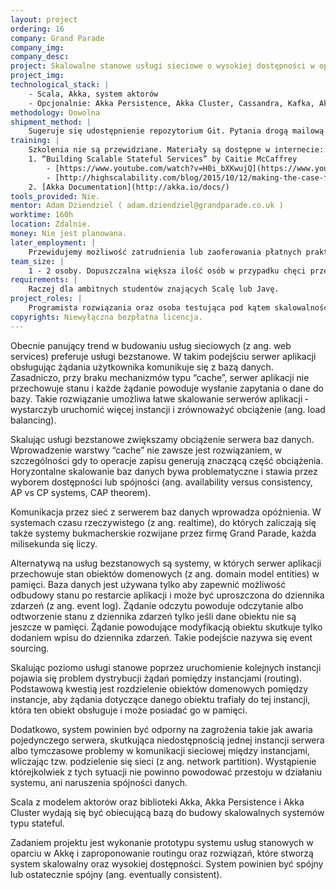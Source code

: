 ```yaml
---
layout: project
ordering: 16
company: Grand Parade
company_img:
company_desc:
project: Skalowalne stanowe usługi sieciowe o wysokiej dostępności w oparciu o Akka
project_img:
technological_stack: |
    - Scala, Akka, system aktorów
    - Opcjonalnie: Akka Persistence, Akka Cluster, Cassandra, Kafka, Akka Streams
methodology: Dowolna
shipment_method: |
    Sugeruje się udostępnienie repozytorium Git. Pytania drogą mailową lub na konsultacjach w siedzibie firmy Grand Parade, raz w tygodniu 1h.
training: |
    Szkolenia nie są przewidziane. Materiały są dostępne w internecie:
    1. “Building Scalable Stateful Services” by Caitie McCaffrey
        - [https://www.youtube.com/watch?v=H0i_bXKwujQ](https://www.youtube.com/watch?v=H0i_bXKwujQ)
        - [http://highscalability.com/blog/2015/10/12/making­-the-­case-­for-­building-­scalable-­stateful-­services-­in-­t.html](http://highscalability.com/blog/2015/10/12/making­-the-­case-­for-­building-­scalable-­stateful-­services-­in-­t.html)
    2. [Akka Documentation](http://akka.io/docs/)
tools_provided: Nie.
mentor: Adam Dziendziel ( adam.dziendziel@grandparade.co.uk )
worktime: 160h
location: Zdalnie.
money: Nie jest planowana.
later_employment: |
    Przewidujemy możliwość zatrudnienia lub zaoferowania płatnych praktyk.
team_size: |
    1 - ­2 osoby. Dopuszczalna większa ilość osób w przypadku chęci przetestowania alternatywnych rozwiązań lub automatyzacji testów odporności (resilience tests).
requirements: |
    Raczej dla ambitnych studentów znających Scalę lub Javę.
project_roles: |
    Programista rozwiązania oraz osoba testująca pod kątem skalowalności i odporności.
copyrights: Niewyłączna bezpłatna licencja.
---
```

Obecnie panujący trend w budowaniu usług sieciowych (z ang. web services) preferuje usługi bezstanowe. W takim podejściu serwer aplikacji obsługując żądania użytkownika komunikuje się z bazą danych. Zasadniczo, przy braku mechanizmów typu “cache”, serwer aplikacji nie przechowuje stanu i każde żądanie powoduje wysłanie zapytania o dane do bazy. Takie rozwiązanie umożliwa łatwe skalowanie serwerów aplikacji ­ wystarczyb uruchomić więcej instancji i zrównoważyć obciążenie (ang. load balancing).

Skalując usługi bezstanowe zwiększamy obciążenie serwera baz danych. Wprowadzenie warstwy “cache” nie zawsze jest rozwiązaniem, w szczególności gdy to operacje zapisu generują znaczącą część obciążenia. Horyzontalne skalowanie baz danych bywa problematyczne i stawia przez wyborem dostępności lub spójności (ang. availability versus consistency, AP vs CP systems, CAP theorem).

Komunikacja przez sieć z serwerem baz danych wprowadza opóźnienia. W systemach czasu rzeczywistego (z ang. real­time), do których zaliczają się także systemy bukmacherskie rozwijane przez firmę Grand Parade, każda milisekunda się liczy.

Alternatywą na usług bezstanowych są systemy, w których serwer aplikacji przechowuje stan obiektów domenowych (z ang. domain model entities) w pamięci. Baza danych jest używana tylko aby zapewnić możliwość odbudowy stanu po restarcie aplikacji i może być uproszczona do dziennika zdarzeń (z ang. event log). Żądanie odczytu powoduje odczytanie albo odtworzenie stanu z dziennika zdarzeń tylko jeśli dane obiektu nie są jeszcze w pamięci. Żądanie powodujące modyfikacją obiektu skutkuje tylko dodaniem wpisu do dziennika zdarzeń. Takie podejście nazywa się event sourcing.

Skalując poziomo usługi stanowe poprzez uruchomienie kolejnych instancji pojawia się problem dystrybucji żądań pomiędzy instancjami (routing). Podstawową kwestią jest rozdzielenie obiektów domenowych pomiędzy instancje, aby żądania dotyczące danego obiektu trafiały do tej instancji, która ten obiekt obsługuje i może posiadać go w pamięci.

Dodatkowo, system powinien być odporny na zagrożenia takie jak awaria pojedynczego serwera, skutkująca niedostępnością jednej instancji serwera albo tymczasowe problemy w komunikacji sieciowej między instancjami, wliczając tzw. podzielenie się sieci (z ang. network partition). Wystąpienie którejkolwiek z tych sytuacji nie powinno powodować przestoju w działaniu systemu, ani naruszenia spójności danych.

Scala z modelem aktorów oraz biblioteki Akka, Akka Persistence i Akka Cluster wydają się być obiecującą bazą do budowy skalowalnych systemów typu stateful.

Zadaniem projektu jest wykonanie prototypu systemu usług stanowych w oparciu w Akkę i zaproponowanie routingu oraz rozwiązań, które stworzą system skalowalny oraz wysokiej dostępności. System powinien być spójny lub ostatecznie spójny (ang. eventually consistent).